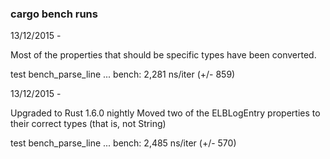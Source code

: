 ### cargo bench runs

13/12/2015 -

Most of the properties that should be specific types have been converted.

test bench_parse_line ... bench:       2,281 ns/iter (+/- 859)

13/12/2015 -

Upgraded to Rust 1.6.0 nightly
Moved two of the ELBLogEntry properties to their correct types (that is, not String)

test bench_parse_line ... bench:       2,485 ns/iter (+/- 570)
